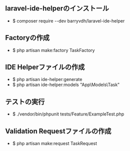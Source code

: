 ## laravel-ide-helperのインストール

+ $ composer require --dev barryvdh/laravel-ide-helper <br>

## Factoryの作成

+ $ php artisan make:factory TaskFactory <br>

## IDE Helperファイルの作成

+ $ php artisan ide-helper:generate<br>
+ $ php artisan ide-helper:models "App\Models\Task"<br>

## テストの実行

+ $ ./vendor/bin/phpunit tests/Feature/ExampleTest.php<br>

## Validation Requestファイルの作成

+ $ php artisan make:request TaskRequest<br>
